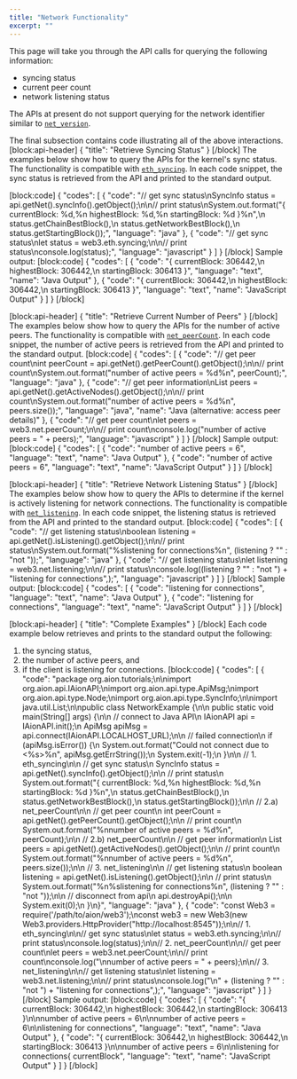 ```yaml
---
title: "Network Functionality"
excerpt: ""
---
```

This page will take you through the API calls for querying the following information:
* syncing status
* current peer count
* network listening status

The APIs at present do not support querying for the network identifier similar to [`net_version`](https://github.com/ethereum/wiki/wiki/JSON-RPC#net_version).

The final subsection contains code illustrating all of the above interactions.
[block:api-header]
{
  "title": "Retrieve Syncing Status"
}
[/block]
The examples below show how to query the APIs for the kernel's sync status.
The functionality is compatible with [`eth_syncing`](https://github.com/ethereum/wiki/wiki/JSON-RPC#eth_syncing).
In each code snippet, the sync status is retrieved from the API and printed to the standard output.

[block:code]
{
  "codes": [
    {
      "code": "// get sync status\nSyncInfo status = api.getNet().syncInfo().getObject();\n\n// print status\nSystem.out.format(\"{ currentBlock: %d,%n  highestBlock: %d,%n  startingBlock: %d }%n\",\n                  status.getChainBestBlock(),\n                  status.getNetworkBestBlock(),\n                  status.getStartingBlock());",
      "language": "java"
    },
    {
      "code": "// get sync status\nlet status = web3.eth.syncing;\n\n// print status\nconsole.log(status);",
      "language": "javascript"
    }
  ]
}
[/block]
Sample output:
[block:code]
{
  "codes": [
    {
      "code": "{ currentBlock: 306442,\n  highestBlock: 306442,\n  startingBlock: 306413 }",
      "language": "text",
      "name": "Java Output"
    },
    {
      "code": "{ currentBlock: 306442,\n  highestBlock: 306442,\n  startingBlock: 306413 }",
      "language": "text",
      "name": "JavaScript Output"
    }
  ]
}
[/block]

[block:api-header]
{
  "title": "Retrieve Current Number of Peers"
}
[/block]
The examples below show how to query the APIs for the number of active peers.
The functionality is compatible with [`net_peerCount`](https://github.com/ethereum/wiki/wiki/JSON-RPC#net_peercount).
In each code snippet, the number of active peers is retrieved from the API and printed to the standard output.
[block:code]
{
  "codes": [
    {
      "code": "// get peer count\nint peerCount = api.getNet().getPeerCount().getObject();\n\n// print count\nSystem.out.format(\"number of active peers = %d%n\", peerCount);",
      "language": "java"
    },
    {
      "code": "// get peer information\nList<Node> peers = api.getNet().getActiveNodes().getObject();\n\n// print count\nSystem.out.format(\"number of active peers = %d%n\", peers.size());",
      "language": "java",
      "name": "Java (alternative: access peer details)"
    },
    {
      "code": "// get peer count\nlet peers = web3.net.peerCount;\n\n// print count\nconsole.log(\"number of active peers = \" + peers);",
      "language": "javascript"
    }
  ]
}
[/block]
Sample output:
[block:code]
{
  "codes": [
    {
      "code": "number of active peers = 6",
      "language": "text",
      "name": "Java Output"
    },
    {
      "code": "number of active peers = 6",
      "language": "text",
      "name": "JavaScript Output"
    }
  ]
}
[/block]

[block:api-header]
{
  "title": "Retrieve Network Listening Status"
}
[/block]
The examples below show how to query the APIs to determine if the kernel is actively listening for network connections.
The functionality is compatible with [`net_listening`](https://github.com/ethereum/wiki/wiki/JSON-RPC#net_listening).
In each code snippet, the listening status is retrieved from the API and printed to the standard output.
[block:code]
{
  "codes": [
    {
      "code": "// get listening status\nboolean listening = api.getNet().isListening().getObject();\n\n// print status\nSystem.out.format(\"%slistening for connections%n\", (listening ? \"\" : \"not \"));",
      "language": "java"
    },
    {
      "code": "// get listening status\nlet listening = web3.net.listening;\n\n// print status\nconsole.log((listening ? \"\" : \"not \") + \"listening for connections\",);",
      "language": "javascript"
    }
  ]
}
[/block]
Sample output:
[block:code]
{
  "codes": [
    {
      "code": "listening for connections",
      "language": "text",
      "name": "Java Output"
    },
    {
      "code": "listening for connections",
      "language": "text",
      "name": "JavaScript Output"
    }
  ]
}
[/block]

[block:api-header]
{
  "title": "Complete Examples"
}
[/block]
Each code example below retrieves and prints to the standard output the following:
1. the syncing status,
2. the number of active peers, and
3. if the client is listening for connections.
[block:code]
{
  "codes": [
    {
      "code": "package org.aion.tutorials;\n\nimport org.aion.api.IAionAPI;\nimport org.aion.api.type.ApiMsg;\nimport org.aion.api.type.Node;\nimport org.aion.api.type.SyncInfo;\n\nimport java.util.List;\n\npublic class NetworkExample {\n\n    public static void main(String[] args) {\n\n        // connect to Java API\n        IAionAPI api = IAionAPI.init();\n        ApiMsg apiMsg = api.connect(IAionAPI.LOCALHOST_URL);\n\n        // failed connection\n        if (apiMsg.isError()) {\n            System.out.format(\"Could not connect due to <%s>%n\", apiMsg.getErrString());\n            System.exit(-1);\n        }\n\n        // 1. eth_syncing\n\n        // get sync status\n        SyncInfo status = api.getNet().syncInfo().getObject();\n\n        // print status\n        System.out.format(\"{ currentBlock: %d,%n  highestBlock: %d,%n  startingBlock: %d }%n\",\n                          status.getChainBestBlock(),\n                          status.getNetworkBestBlock(),\n                          status.getStartingBlock());\n\n        // 2.a) net_peerCount\n\n        // get peer count\n        int peerCount = api.getNet().getPeerCount().getObject();\n\n        // print count\n        System.out.format(\"%nnumber of active peers = %d%n\", peerCount);\n\n        // 2.b) net_peerCount\n\n        // get peer information\n        List<Node> peers = api.getNet().getActiveNodes().getObject();\n\n        // print count\n        System.out.format(\"%nnumber of active peers = %d%n\", peers.size());\n\n        // 3. net_listening\n\n        // get listening status\n        boolean listening = api.getNet().isListening().getObject();\n\n        // print status\n        System.out.format(\"%n%slistening for connections%n\", (listening ? \"\" : \"not \"));\n\n        // disconnect from api\n        api.destroyApi();\n\n        System.exit(0);\n    }\n}",
      "language": "java"
    },
    {
      "code": "const Web3 = require('/path/to/aion/web3');\nconst web3 = new Web3(new Web3.providers.HttpProvider(\"http://localhost:8545\"));\n\n// 1. eth_syncing\n\n// get sync status\nlet status = web3.eth.syncing;\n\n// print status\nconsole.log(status);\n\n// 2. net_peerCount\n\n// get peer count\nlet peers = web3.net.peerCount;\n\n// print count\nconsole.log(\"\\nnumber of active peers = \" + peers);\n\n// 3. net_listening\n\n// get listening status\nlet listening = web3.net.listening;\n\n// print status\nconsole.log(\"\\n\" +  (listening ? \"\" : \"not \") + \"listening for connections\",);",
      "language": "javascript"
    }
  ]
}
[/block]
Sample output:
[block:code]
{
  "codes": [
    {
      "code": "{ currentBlock: 306442,\n  highestBlock: 306442,\n  startingBlock: 306413 }\n\nnumber of active peers = 6\n\nnumber of active peers = 6\n\nlistening for connections",
      "language": "text",
      "name": "Java Output"
    },
    {
      "code": "{ currentBlock: 306442,\n  highestBlock: 306442,\n  startingBlock: 306413 }\n\nnumber of active peers = 6\n\nlistening for connections{ currentBlock",
      "language": "text",
      "name": "JavaScript Output"
    }
  ]
}
[/block]